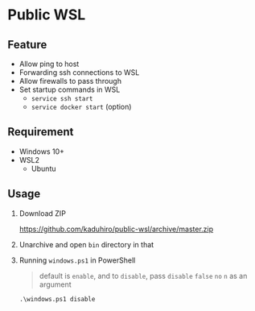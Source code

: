 # Public WSL

## Feature

* Allow ping to host
* Forwarding ssh connections to WSL
* Allow firewalls to pass through
* Set startup commands in WSL
  * `service ssh start`
  * `service docker start` (option)

## Requirement

* Windows 10+
* WSL2
  * Ubuntu

## Usage

1. Download ZIP

    https://github.com/kaduhiro/public-wsl/archive/master.zip

2. Unarchive and open `bin` directory in that

3. Running `windows.ps1` in PowerShell

    > default is `enable`, and to `disable`, pass `disable` `false` `no` `n` as an argument

    ```
    .\windows.ps1 disable
    ```
